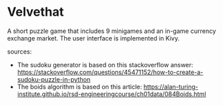 # Velvethat
A short puzzle game that includes 9 minigames and an in-game currency exchange market. The user interface is implemented in Kivy.

sources:
* The sudoku generator is based on this stackoverflow answer: https://stackoverflow.com/questions/45471152/how-to-create-a-sudoku-puzzle-in-python
* The boids algorithm is based on this article: https://alan-turing-institute.github.io/rsd-engineeringcourse/ch01data/084Boids.html
